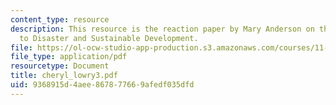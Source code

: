 ```yaml
---
content_type: resource
description: This resource is the reaction paper by Mary Anderson on the topic Vunlerability
  to Disaster and Sustainable Development.
file: https://ol-ocw-studio-app-production.s3.amazonaws.com/courses/11-941-disaster-vulnerability-and-resilience-spring-2005/9368915d4aee867877669afedf035dfd_cheryl_lowry3.pdf
file_type: application/pdf
resourcetype: Document
title: cheryl_lowry3.pdf
uid: 9368915d-4aee-8678-7766-9afedf035dfd
---
```

